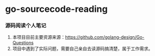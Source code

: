# go-sourcecode-reading
### 源码阅读个人笔记

1. 本项目目前主要资源来源：https://github.com/golang-design/Go-Questions
2. 项目中遇到了实际问题，需要自己亲自去读源码搞清楚，属于工作需求。

